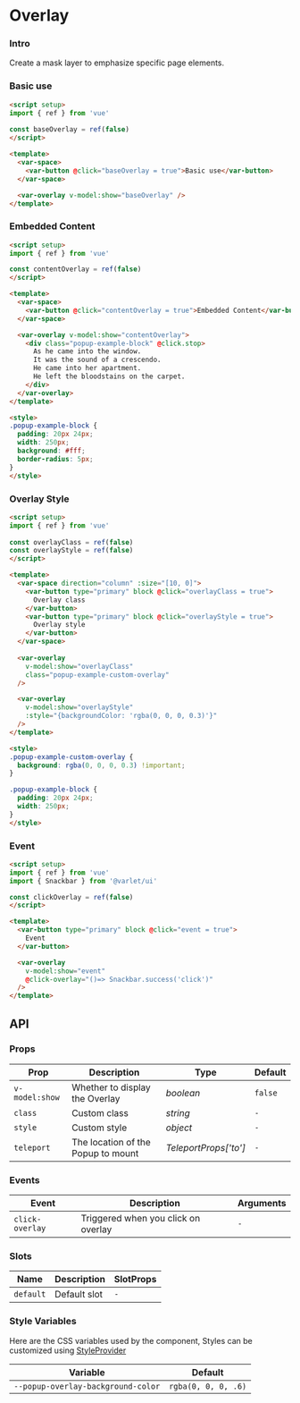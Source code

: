 # Overlay

### Intro

Create a mask layer to emphasize specific page elements.


### Basic use

```html
<script setup>
import { ref } from 'vue'
  
const baseOverlay = ref(false)
</script>

<template>
  <var-space>
    <var-button @click="baseOverlay = true">Basic use</var-button>
  </var-space>

  <var-overlay v-model:show="baseOverlay" />
</template>

```

### Embedded Content

```html
<script setup>
import { ref } from 'vue'

const contentOverlay = ref(false)
</script>

<template>
  <var-space>
    <var-button @click="contentOverlay = true">Embedded Content</var-button>
  </var-space>

  <var-overlay v-model:show="contentOverlay">
    <div class="popup-example-block" @click.stop>
      As he came into the window.
      It was the sound of a crescendo.
      He came into her apartment.
      He left the bloodstains on the carpet.
    </div>
  </var-overlay>
</template>

<style>
.popup-example-block {
  padding: 20px 24px;
  width: 250px;
  background: #fff;
  border-radius: 5px;
}
</style>
```

### Overlay Style

```html
<script setup>
import { ref } from 'vue'
  
const overlayClass = ref(false)
const overlayStyle = ref(false)
</script>

<template>
  <var-space direction="column" :size="[10, 0]">
    <var-button type="primary" block @click="overlayClass = true">
      Overlay class
    </var-button>
    <var-button type="primary" block @click="overlayStyle = true">
      Overlay style
    </var-button>
  </var-space>
  
  <var-overlay 
    v-model:show="overlayClass"
    class="popup-example-custom-overlay"
  />

  <var-overlay
    v-model:show="overlayStyle"
    :style="{backgroundColor: 'rgba(0, 0, 0, 0.3)'}"
  />
</template>

<style>
.popup-example-custom-overlay {
  background: rgba(0, 0, 0, 0.3) !important;
}

.popup-example-block {
  padding: 20px 24px;
  width: 250px;
}
</style>
```

### Event
```html
<script setup>
import { ref } from 'vue'
import { Snackbar } from '@varlet/ui'

const clickOverlay = ref(false)
</script>

<template>
  <var-button type="primary" block @click="event = true">
    Event
  </var-button>

  <var-overlay
    v-model:show="event"
    @click-overlay="()=> Snackbar.success('click')"
  />
</template>

```

## API

### Props

| Prop           | Description                        | 	Type                 | Default |
|----------------|------------------------------------|-----------------------|---------|
| `v-model:show` | Whether to display the Overlay     | _boolean_             | `false` |
| `class`        | Custom class                       | _string_              | `-`     |
| `style`        | Custom style                       | _object_              | `-`     |
| `teleport`     | The location of the Popup to mount | _TeleportProps['to']_ | `-`     |
### Events

| Event           | Description                         | Arguments |
|-----------------|-------------------------------------|-----------|
| `click-overlay` | Triggered when you click on overlay | `-`       |

### Slots

| Name      | Description  | SlotProps |
|-----------|--------------|-----------|
| `default` | Default slot | `-`       |

### Style Variables
Here are the CSS variables used by the component, Styles can be customized using [StyleProvider](#/en-US/style-provider)

| Variable                           | Default             |
|------------------------------------|---------------------|
| `--popup-overlay-background-color` | `rgba(0, 0, 0, .6)` |

